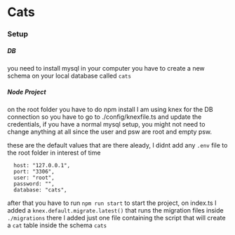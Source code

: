 # Cats

### Setup

##### DB
you need to install mysql in your computer
you have to create a new schema on your local database called `cats`

##### Node Project
on the root folder
you have to do npm install
I am using knex for the DB connection so you have to go to ./config/knexfile.ts
and update the credentials, if you have a normal mysql setup, you might not need to change anything at all since the user and psw are root and empty psw.

these are the default values that are there aleady, I didnt add any `.env` file to the root folder in interest of time

```   
  host: "127.0.0.1",
  port: "3306",
  user: "root",
  password: "",
  database: "cats",
```

after that you have to run `npm run start` to start the project,
on index.ts I added a `knex.default.migrate.latest()` that runs the migration files inside `./migrations` there I added just one file containing the script that will create a `cat` table inside the schema `cats`

